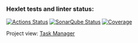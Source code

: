 ### Hexlet tests and linter status:
[![Actions Status](https://github.com/DSunShine371/java-project-99/actions/workflows/hexlet-check.yml/badge.svg)](https://github.com/DSunShine371/java-project-99/actions)
[![SonarQube Status](https://sonarcloud.io/api/project_badges/measure?project=DSunShine371_java-project-99&metric=alert_status)](https://sonarcloud.io/summary/new_code?id=DSunShine371_java-project-99)
[![Coverage](https://sonarcloud.io/api/project_badges/measure?project=DSunShine371_java-project-99&metric=coverage)](https://sonarcloud.io/summary/new_code?id=DSunShine371_java-project-99)

Project view:  [Task Manager](https://java-project-99-846j.onrender.com)